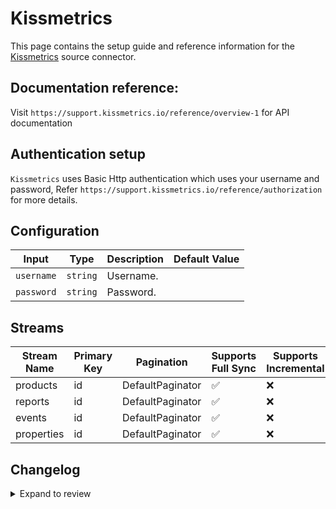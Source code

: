 # Kissmetrics
This page contains the setup guide and reference information for the [Kissmetrics](https://app.kissmetrics.io/) source connector.

## Documentation reference:
Visit `https://support.kissmetrics.io/reference/overview-1` for API documentation

## Authentication setup
`Kissmetrics` uses Basic Http authentication which uses your username and password,
Refer `https://support.kissmetrics.io/reference/authorization` for more details.

## Configuration

| Input | Type | Description | Default Value |
|-------|------|-------------|---------------|
| `username` | `string` | Username.  |  |
| `password` | `string` | Password.  |  |

## Streams
| Stream Name | Primary Key | Pagination | Supports Full Sync | Supports Incremental |
|-------------|-------------|------------|---------------------|----------------------|
| products | id | DefaultPaginator | ✅ |  ❌  |
| reports | id | DefaultPaginator | ✅ |  ❌  |
| events | id | DefaultPaginator | ✅ |  ❌  |
| properties | id | DefaultPaginator | ✅ |  ❌  |

## Changelog

<details>
  <summary>Expand to review</summary>

| Version | Date | Pull Request | Subject |
|---------| ------------ | --- | ---------------- |
| 0.0.34  | 2025-09-05 | [TBD](https://github.com/airbytehq/airbyte/pull/TBD) | Update to CDK v7.0.0 |
| 0.0.33  | 2025-08-23 | [65336](https://github.com/airbytehq/airbyte/pull/65336) | Update dependencies |
| 0.0.32  | 2025-08-09 | [64606](https://github.com/airbytehq/airbyte/pull/64606) | Update dependencies |
| 0.0.31  | 2025-08-02 | [64174](https://github.com/airbytehq/airbyte/pull/64174) | Update dependencies |
| 0.0.30  | 2025-07-26 | [63903](https://github.com/airbytehq/airbyte/pull/63903) | Update dependencies |
| 0.0.29  | 2025-07-19 | [63516](https://github.com/airbytehq/airbyte/pull/63516) | Update dependencies |
| 0.0.28  | 2025-07-12 | [63147](https://github.com/airbytehq/airbyte/pull/63147) | Update dependencies |
| 0.0.27  | 2025-07-05 | [62558](https://github.com/airbytehq/airbyte/pull/62558) | Update dependencies |
| 0.0.26  | 2025-06-21 | [61819](https://github.com/airbytehq/airbyte/pull/61819) | Update dependencies |
| 0.0.25  | 2025-06-14 | [61158](https://github.com/airbytehq/airbyte/pull/61158) | Update dependencies |
| 0.0.24  | 2025-05-24 | [60632](https://github.com/airbytehq/airbyte/pull/60632) | Update dependencies |
| 0.0.23  | 2025-05-10 | [59246](https://github.com/airbytehq/airbyte/pull/59246) | Update dependencies |
| 0.0.22  | 2025-04-26 | [58799](https://github.com/airbytehq/airbyte/pull/58799) | Update dependencies |
| 0.0.21  | 2025-04-19 | [57730](https://github.com/airbytehq/airbyte/pull/57730) | Update dependencies |
| 0.0.20  | 2025-04-05 | [57030](https://github.com/airbytehq/airbyte/pull/57030) | Update dependencies |
| 0.0.19  | 2025-03-29 | [56673](https://github.com/airbytehq/airbyte/pull/56673) | Update dependencies |
| 0.0.18  | 2025-03-22 | [56035](https://github.com/airbytehq/airbyte/pull/56035) | Update dependencies |
| 0.0.17  | 2025-03-08 | [55504](https://github.com/airbytehq/airbyte/pull/55504) | Update dependencies |
| 0.0.16  | 2025-03-01 | [54790](https://github.com/airbytehq/airbyte/pull/54790) | Update dependencies |
| 0.0.15  | 2025-02-22 | [54353](https://github.com/airbytehq/airbyte/pull/54353) | Update dependencies |
| 0.0.14  | 2025-02-15 | [53839](https://github.com/airbytehq/airbyte/pull/53839) | Update dependencies |
| 0.0.13  | 2025-02-08 | [53244](https://github.com/airbytehq/airbyte/pull/53244) | Update dependencies |
| 0.0.12  | 2025-02-01 | [52742](https://github.com/airbytehq/airbyte/pull/52742) | Update dependencies |
| 0.0.11  | 2025-01-25 | [52225](https://github.com/airbytehq/airbyte/pull/52225) | Update dependencies |
| 0.0.10  | 2025-01-18 | [51789](https://github.com/airbytehq/airbyte/pull/51789) | Update dependencies |
| 0.0.9   | 2025-01-11 | [51206](https://github.com/airbytehq/airbyte/pull/51206) | Update dependencies |
| 0.0.8   | 2024-12-28 | [50597](https://github.com/airbytehq/airbyte/pull/50597) | Update dependencies |
| 0.0.7   | 2024-12-21 | [50096](https://github.com/airbytehq/airbyte/pull/50096) | Update dependencies |
| 0.0.6   | 2024-12-14 | [49600](https://github.com/airbytehq/airbyte/pull/49600) | Update dependencies |
| 0.0.5   | 2024-12-12 | [49247](https://github.com/airbytehq/airbyte/pull/49247) | Update dependencies |
| 0.0.4   | 2024-11-04 | [48151](https://github.com/airbytehq/airbyte/pull/48151) | Update dependencies |
| 0.0.3   | 2024-10-29 | [47756](https://github.com/airbytehq/airbyte/pull/47756) | Update dependencies |
| 0.0.2   | 2024-10-28 | [47650](https://github.com/airbytehq/airbyte/pull/47650) | Update dependencies |
| 0.0.1   | 2024-09-21 | [45839](https://github.com/airbytehq/airbyte/pull/45839) | Initial release by [@btkcodedev](https://github.com/btkcodedev) via Connector Builder |

</details>
